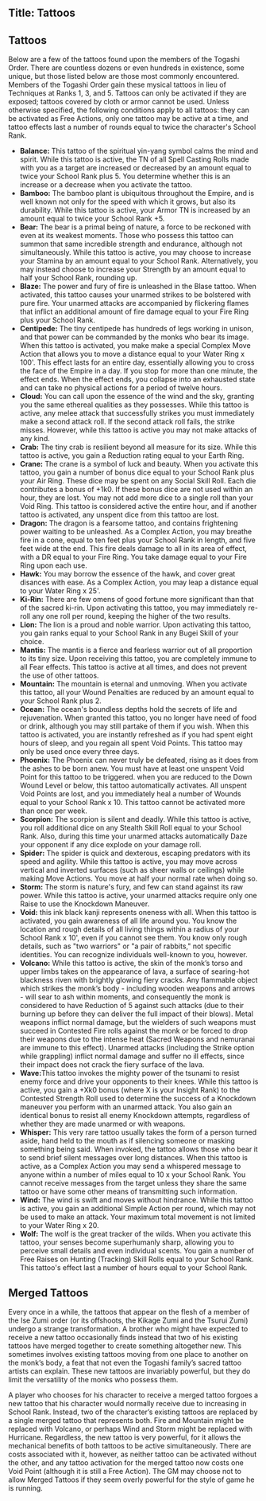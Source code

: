 Title: Tattoos
---
## <span>Tattoos</span>

Below are a few of the tattoos found upon the members of the Togashi Order. There are countless dozens or even hundreds in existence, some unique, but those listed below are those most commonly encountered. Members of the Togashi Order gain these mysical tattoos in lieu of Techniques at Ranks 1, 3, and 5. Tattoos can only be activated if they are exposed; tattoos covered by cloth or armor cannot be used. Unless otherwise specified, the following conditions apply to all tattoos: they can be activated as Free Actions, only one tattoo may be active at a time, and tattoo effects last a number of rounds equal to twice the character's School Rank.

- <strong>Balance:</strong> This tattoo of the spiritual yin-yang symbol calms the mind and spirit. While this tattoo is active, the TN of all Spell Casting Rolls made with you as a target are increased or decreased by an amount equal to twice your School Rank plus 5. You determine whether this is an increase or a decrease when you activate the tattoo.
- <strong>Bamboo:</strong> The bamboo plant is ubiquitous throughout the Empire, and is well known not only for the speed with which it grows, but also its durability. While this tattoo is active, your Armor TN is increased by an amount equal to twice your School Rank +5.
- <strong>Bear:</strong> The bear is a primal being of nature, a force to be reckoned with even at its weakest moments. Those who possess this tattoo can summon that same incredible strength and endurance, although not simultaneously. While this tattoo is active, you may choose to increase your Stamina by an amount equal to your School Rank. Alternatively, you may instead choose to increase your Strength by an amount equal to half your School Rank, rounding up.
- <strong>Blaze:</strong> The power and fury of fire is unleashed in the Blase tattoo. When activated, this tattoo causes your unarmed strikes to be bolstered with pure fire. Your unarmed attacks are accompanied by flickering flames that inflict an additional amount of fire damage equal to your Fire Ring plus your School Rank.
- <strong>Centipede:</strong> The tiny centipede has hundreds of legs working in unison, and that power can be commanded by the monks who bear its image. When this tattoo is activated, you make make a special Complex Move Action that allows you to move a distance equal to your Water Ring x 100'. This effect lasts for an entire day, essentially allowing you to cross the face of the Empire in a day. If you stop for more than one minute, the effect ends. When the effect ends, you collapse into an exhausted state and can take no physical actions for a period of twelve hours.
- <strong>Cloud:</strong> You can call upon the essence of the wind and the sky, granting you the same ethereal qualities as they possesses. While this tattoo is active, any melee attack that successfully strikes you must immediately make a second attack roll. If the second attack roll fails, the strike misses. However, while this tattoo is active you may not make attacks of any kind.
- <strong>Crab:</strong> The tiny crab is resilient beyond all measure for its size. While this tattoo is active, you gain a Reduction rating equal to your Earth Ring.
- <strong>Crane:</strong> The crane is a symbol of luck and beauty. When you activate this tattoo, you gain a number of bonus dice equal to your School Rank plus your Air Ring. These dice may be spent on any Social Skill Roll. Each die contributes a bonus of +1k0. If these bonus dice are not used within an hour, they are lost. You may not add more dice to a single roll than your Void Ring. This tattoo is considered active the entire hour, and if another tattoo is activated, any unspent dice from this tattoo are lost.
- <strong>Dragon:</strong> The dragon is a fearsome tattoo, and contains frightening power waiting to be unleashed. As a Complex Action, you may breathe fire in a cone, equal to ten feet plus your School Rank in length, and five feet wide at the end. This fire deals damage to all in its area of effect, with a DR equal to your Fire Ring. You take damage equal to your Fire Ring upon each use.
- <strong>Hawk:</strong> You may borrow the essence of the hawk, and cover great disances with ease. As a Complex Action, you may leap a distance equal to your Water Ring x 25'.
- <strong>Ki-Rin:</strong> There are few omens of good fortune more significant than that of the sacred ki-rin. Upon activating this tattoo, you may immediately re-roll any one roll per round, keeping the higher of the two results.
- <strong>Lion:</strong> The lion is a proud and noble warrior. Upon activating this tattoo, you gain ranks equal to your School Rank in any Bugei Skill of your choice.
- <strong>Mantis:</strong> The mantis is a fierce and fearless warrior out of all proportion to its tiny size. Upon receiving this tattoo, you are completely immune to all Fear effects. This tattoo is active at all times, and does not prevent the use of other tattoos.
- <strong>Mountain:</strong> The mountain is eternal and unmoving. When you activate this tattoo, all your Wound Penalties are reduced by an amount equal to your School Rank plus 2.
- <strong>Ocean:</strong> The ocean's boundless depths hold the secrets of life and rejuvenation. When granted this tattoo, you no longer have need of food or drink, although you may still partake of them if you wish. When this tattoo is activated, you are instantly refreshed as if you had spent eight hours of sleep, and you regain all spent Void Points. This tattoo may only be used once every three days.
- <strong>Phoenix:</strong> The Phoenix can never truly be defeated, rising as it does from the ashes to be born anew. You must have at least one unspent Void Point for this tattoo to be triggered. when you are reduced to the Down Wound Level or below, this tattoo automatically activates. All unspent Void Points are lost, and you immediately heal a number of Wounds equal to your School Rank x 10. This tattoo cannot be activated more than once per week.
- <strong>Scorpion:</strong> The scorpion is silent and deadly. While this tattoo is active, you roll additional dice on any Stealth Skill Roll equal to your School Rank. Also, during this time your unarmed attacks automatically Daze your opponent if any dice explode on your damage roll.
- <strong>Spider:</strong> The spider is quick and dexterous, escaping predators with its speed and agility. While this tattoo is active, you may move across vertical and inverted surfaces (such as sheer walls or ceilings) while making Move Actions. You move at half your normal rate when doing so.
- <strong>Storm:</strong> The storm is nature's fury, and few can stand against its raw power. While this tattoo is active, your unarmed attacks require only one Raise to use the Knockdown Maneuver.
- <strong>Void:</strong> this ink black kanji represents oneness with all. When this tattoo is activated, you gain awareness of all life around you. You know the location and rough details of all living things within a radius of your School Rank x 10', even if you cannot see them. You know only rough details, such as &quot;two warriors&quot; or &quot;a pair of rabbits,&quot; not specific identities. You can recognize individuals well-known to you, however.
- <strong>Volcano:</strong> While this tattoo is active, the skin of the monk’s torso and upper limbs takes on the appearance of lava, a surface of searing-hot blackness riven with brightly glowing fiery cracks. Any flammable object which strikes the monk’s body - including wooden weapons and arrows - will sear to ash within moments, and consequently the monk is considered to have Reduction of 5 against such attacks (due to their burning up before they can deliver the full impact of their blows). Metal weapons inflict normal damage, but the wielders of such weapons must succeed in Contested Fire rolls against the monk or be forced to drop their weapons due to the intense heat (Sacred Weapons and nemuranai are immune to this effect). Unarmed attacks (including the Strike option while grappling) inflict normal damage and suffer no ill effects, since their impact does not crack the fiery surface of the lava.
- <strong>Wave:</strong>This tattoo invokes the mighty power of the tsunami to resist enemy force and drive your opponents to their knees. While this tattoo is active, you gain a +Xk0 bonus (where X is your Insight Rank) to the Contested Strength Roll used to determine the success of a Knockdown maneuver you perform with an unarmed attack. You also gain an identical bonus to resist all enemy Knockdown attempts, regardless of whether they are made unarmed or with weapons.
- <strong>Whisper:</strong> This very rare tattoo usually takes the form of a person turned aside, hand held to the mouth as if silencing someone or masking something being said. When invoked, the tattoo allows those who bear it to send brief silent messages over long distances. When this tattoo is active, as a Complex Action you may send a whispered message to anyone within a number of miles equal to 10 x your School Rank. You cannot receive messages from the target unless they share the same tattoo or have some other means of transmitting such information.
- <strong>Wind:</strong> The wind is swift and moves without hindrance. While this tattoo is active, you gain an additional Simple Action per round, which may not be used to make an attack. Your maximum total movement is not limited to your Water Ring x 20.
- <strong>Wolf:</strong> The wolf is the great tracker of the wilds. When you activate this tattoo, your senses become superhumanly sharp, allowing you to perceive small details and even individual scents. You gain a number of Free Raises on Hunting (Tracking) Skill Rolls equal to your School Rank. This tattoo's effect last a number of hours equal to your School Rank.

## <span>Merged Tattoos</span>

Every once in a while, the tattoos that appear on the flesh of a member of the Ise Zumi order (or its offshoots, the Kikage Zumi and the Tsurui Zumi) undergo a strange transformation. A brother who might have expected to receive a new tattoo occasionally finds instead that two of his existing tattoos have merged together to create something altogether new. This sometimes involves existing tattoos moving from one place to another on the monk’s body, a feat that not even the Togashi family’s sacred tattoo artists can explain. These new tattoos are invariably powerful, but they do limit the versatility of the monks who possess them.

A player who chooses for his character to receive a merged tattoo forgoes a new tattoo that his character would normally receive due to increasing in School Rank. Instead, two of the character’s existing tattoos are replaced by a single merged tattoo that represents both. Fire and Mountain might be replaced with Volcano, or perhaps Wind and Storm might be replaced with Hurricane. Regardless, the new tattoo is very powerful, for it allows the mechanical benefits of both tattoos to be active simultaneously. There are costs associated with it, however, as neither tattoo can be activated without the other, and any tattoo activation for the merged tattoo now costs one Void Point (although it is still a Free Action). The GM may choose not to allow Merged Tattoos if they seem overly powerful for the style of game he is running.

